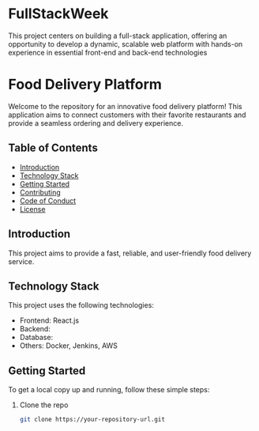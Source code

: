 # FullStackWeek
This project centers on building a full-stack application, offering an opportunity to develop a dynamic, scalable web platform with hands-on experience in essential front-end and back-end technologies

# Food Delivery Platform

Welcome to the repository for an innovative food delivery platform! This application aims to connect customers with their favorite restaurants and provide a seamless ordering and delivery experience.

## Table of Contents
- [Introduction](#introduction)
- [Technology Stack](#technology-stack)
- [Getting Started](#getting-started)
- [Contributing](#contributing)
- [Code of Conduct](#code-of-conduct)
- [License](#license)

## Introduction
This project aims to provide a fast, reliable, and user-friendly food delivery service.

## Technology Stack
This project uses the following technologies:
- Frontend: React.js
- Backend: 
- Database:
- Others: Docker, Jenkins, AWS

## Getting Started
To get a local copy up and running, follow these simple steps:
1. Clone the repo
   ```bash
   git clone https://your-repository-url.git
